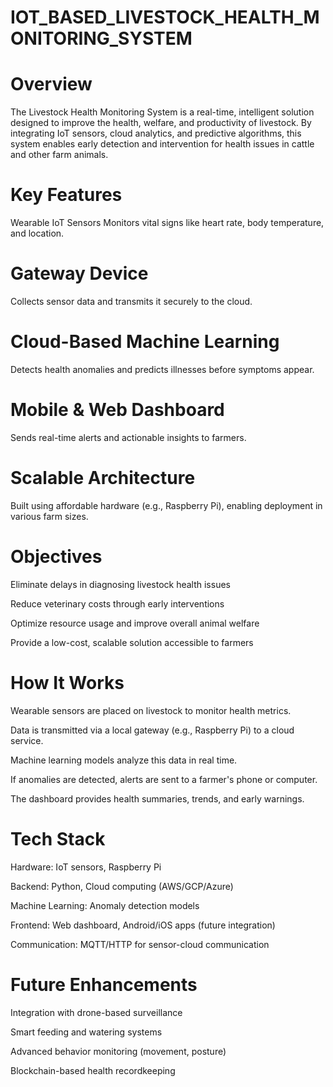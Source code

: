 # IOT_BASED_LIVESTOCK_HEALTH_MONITORING_SYSTEM

# Overview
The Livestock Health Monitoring System is a real-time, intelligent solution designed to improve the health, welfare, and productivity of livestock. By integrating IoT sensors, cloud analytics, and predictive algorithms, this system enables early detection and intervention for health issues in cattle and other farm animals.

# Key Features
Wearable IoT Sensors
Monitors vital signs like heart rate, body temperature, and location.

# Gateway Device
Collects sensor data and transmits it securely to the cloud.

# Cloud-Based Machine Learning
Detects health anomalies and predicts illnesses before symptoms appear.

# Mobile & Web Dashboard
Sends real-time alerts and actionable insights to farmers.

# Scalable Architecture
Built using affordable hardware (e.g., Raspberry Pi), enabling deployment in various farm sizes.

# Objectives
Eliminate delays in diagnosing livestock health issues

Reduce veterinary costs through early interventions

Optimize resource usage and improve overall animal welfare

Provide a low-cost, scalable solution accessible to farmers

# How It Works
Wearable sensors are placed on livestock to monitor health metrics.

Data is transmitted via a local gateway (e.g., Raspberry Pi) to a cloud service.

Machine learning models analyze this data in real time.

If anomalies are detected, alerts are sent to a farmer's phone or computer.

The dashboard provides health summaries, trends, and early warnings.

# Tech Stack
Hardware: IoT sensors, Raspberry Pi

Backend: Python, Cloud computing (AWS/GCP/Azure)

Machine Learning: Anomaly detection models

Frontend: Web dashboard, Android/iOS apps (future integration)

Communication: MQTT/HTTP for sensor-cloud communication

# Future Enhancements
Integration with drone-based surveillance

Smart feeding and watering systems

Advanced behavior monitoring (movement, posture)

Blockchain-based health recordkeeping
